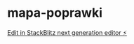 # mapa-poprawki

[Edit in StackBlitz next generation editor ⚡️](https://stackblitz.com/~/github.com/staszek-arbuz/mapa-poprawki)